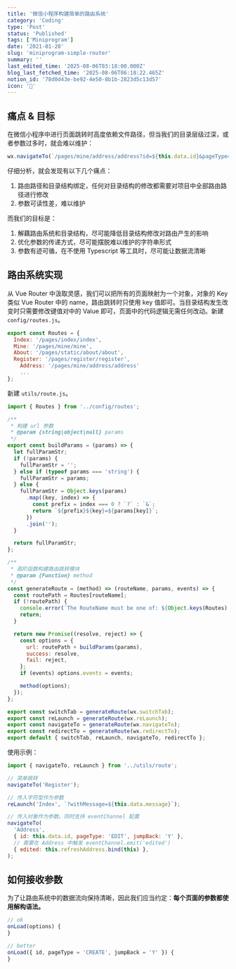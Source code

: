 ```yaml
---
title: '微信小程序构建简单的路由系统'
category: 'Coding'
type: 'Post'
status: 'Published'
tags: ['Miniprogram']
date: '2021-01-28'
slug: 'miniprogram-simple-router'
summary: ''
last_edited_time: '2025-08-06T03:18:00.000Z'
blog_last_fetched_time: '2025-08-06T06:18:22.465Z'
notion_id: '78d0d43e-be92-4e50-8b1b-2823d5c13d57'
icon: '🥈'
---
```


## 痛点 & 目标

在微信小程序中进行页面跳转时高度依赖文件路径，但当我们的目录层级过深，或者参数过多时，就会难以维护：

```javascript
wx.navigateTo(`/pages/mine/address/address?id=${this.data.id}&pageType=EDIT&jumpBack=Y`);
```

仔细分析，就会发现有以下几个痛点：

1. 路由路径和目录结构绑定，任何对目录结构的修改都需要对项目中全部路由路径进行修改
2. 参数可读性差，难以维护

而我们的目标是：

1. 解藕路由系统和目录结构，尽可能降低目录结构修改对路由产生的影响
2. 优化参数的传递方式，尽可能摆脱难以维护的字符串形式
3. 参数有迹可循，在不使用 Typescript 等工具时，尽可能让数据流清晰

## 路由系统实现

从 Vue Router 中汲取灵感，我们可以把所有的页面映射为一个对象，对象的 Key 类似 Vue Router 中的 name，路由跳转时只使用 key 值即可。当目录结构发生改变时只需要修改键值对中的 Value 即可，页面中的代码逻辑无需任何改动。新建 `config/routes.js`。

```javascript
export const Routes = {
  Index: '/pages/index/index',
  Mine: '/pages/mine/mine',
  About: '/pages/static/about/about',
  Register: '/pages/register/register',
	Address: '/pages/mine/address/address'
	...
};
```

新建 `utils/route.js`。

```javascript
import { Routes } from '../config/routes';

/**
 * 构建 url 参数
 * @param {string|object|null} params
 */
export const buildParams = (params) => {
  let fullParamStr;
  if (!params) {
    fullParamStr = '';
  } else if (typeof params === 'string') {
    fullParamStr = params;
  } else {
    fullParamStr = Object.keys(params)
      .map((key, index) => {
        const prefix = index === 0 ? `?` : `&`;
        return `${prefix}${key}=${params[key]}`;
      })
      .join('');
  }

  return fullParamStr;
};

/**
 * 高阶函数构建路由跳转模块
 * @param {Function} method
 */
const generateRoute = (method) => (routeName, params, events) => {
  const routePath = Routes[routeName];
  if (!routePath) {
    console.error(`The RouteName must be one of: ${Object.keys(Routes).join(', ')}`);
    return;
  }

  return new Promise((resolve, reject) => {
    const options = {
      url: routePath + buildParams(params),
      success: resolve,
      fail: reject,
    };
    if (events) options.events = events;

    method(options);
  });
};

export const switchTab = generateRoute(wx.switchTab);
export const reLaunch = generateRoute(wx.reLaunch);
export const navigateTo = generateRoute(wx.navigateTo);
export const redirectTo = generateRoute(wx.redirectTo);
export default { switchTab, reLaunch, navigateTo, redirectTo };
```

使用示例：

```javascript
import { navigateTo, reLaunch } from '../utils/route';

// 简单跳转
navigateTo('Register');

// 传入字符型作为参数
reLaunch('Index', `?withMessage=${this.data.message}`);

// 传入对象作为参数。同时支持 eventChannel 配置
navigateTo(
  'Address',
  { id: this.data.id, pageType: 'EDIT', jumpBack: 'Y' },
  // 需要在 Address 中触发 eventChannel.emit('edited')
  { edited: this.refreshAddress.bind(this) },
);
```

## 如何接收参数

为了让路由系统中的数据流向保持清晰，因此我们应当约定：**每个页面的参数都使用解构语法。**

```javascript
// ok
onLoad(options) {
}

// better
onLoad({ id, pageType = 'CREATE', jumpBack = 'Y' }) {
}
```

